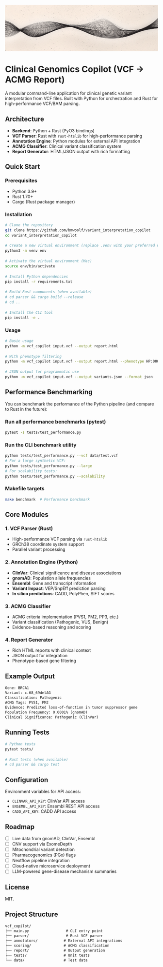 ![Banner](assets/github_banner.png)

# Clinical Genomics Copilot (VCF → ACMG Report)

A modular command-line application for clinical genetic variant interpretation from VCF files. Built with Python for orchestration and Rust for high-performance VCF/BAM parsing.

## Architecture

- **Backend**: Python + Rust (PyO3 bindings)
- **VCF Parser**: Rust with `rust-htslib` for high-performance parsing
- **Annotation Engine**: Python modules for external API integration
- **ACMG Classifier**: Clinical variant classification system
- **Report Generator**: HTML/JSON output with rich formatting

## Quick Start

### Prerequisites
- Python 3.9+
- Rust 1.70+
- Cargo (Rust package manager)

### Installation

```bash
# Clone the repository
git clone https://github.com/bmwoolf/variant_interpretation_copilot
cd variant_interpretation_copilot

# Create a new virtual environment (replace .venv with your preferred name)
python3 -m venv env

# Activate the virtual environment (Mac)
source env/bin/activate

# Install Python dependencies
pip install -r requirements.txt

# Build Rust components (when available)
# cd parser && cargo build --release
# cd ..

# Install the CLI tool
pip install -e .
```

### Usage

```bash
# Basic usage
python -m vcf_copilot input.vcf --output report.html

# With phenotype filtering
python -m vcf_copilot input.vcf --output report.html --phenotype HP:0001250

# JSON output for programmatic use
python -m vcf_copilot input.vcf --output variants.json --format json
```

## Performance Benchmarking

You can benchmark the performance of the Python pipeline (and compare to Rust in the future):

### Run all performance benchmarks (pytest)
```bash
pytest -s tests/test_performance.py
```

### Run the CLI benchmark utility
```bash
python tests/test_performance.py --vcf data/test.vcf
# For a large synthetic VCF:
python tests/test_performance.py --large
# For scalability tests:
python tests/test_performance.py --scalability
```

### Makefile targets
```bash
make benchmark  # Performance benchmark
```

## Core Modules

### 1. VCF Parser (Rust)
- High-performance VCF parsing via `rust-htslib`
- GRCh38 coordinate system support
- Parallel variant processing

### 2. Annotation Engine (Python)
- **ClinVar**: Clinical significance and disease associations
- **gnomAD**: Population allele frequencies
- **Ensembl**: Gene and transcript information
- **Variant Impact**: VEP/SnpEff prediction parsing
- **In silico predictions**: CADD, PolyPhen, SIFT scores

### 3. ACMG Classifier
- ACMG criteria implementation (PVS1, PM2, PP3, etc.)
- Variant classification (Pathogenic, VUS, Benign)
- Evidence-based reasoning and scoring

### 4. Report Generator
- Rich HTML reports with clinical context
- JSON output for integration
- Phenotype-based gene filtering

## Example Output

```
Gene: BRCA1
Variant: c.68_69delAG
Classification: Pathogenic
ACMG Tags: PVS1, PM2
Evidence: Predicted loss-of-function in tumor suppressor gene
Population Frequency: 0.0001% (gnomAD)
Clinical Significance: Pathogenic (ClinVar)
```

## Running Tests
```bash
# Python tests
pytest tests/

# Rust tests (when available)
# cd parser && cargo test
```

## Configuration

Environment variables for API access:
- `CLINVAR_API_KEY`: ClinVar API access
- `ENSEMBL_API_KEY`: Ensembl REST API access
- `CADD_API_KEY`: CADD API access

## Roadmap

- [ ] Live data from gnomAD, ClinVar, Ensembl
- [ ] CNV support via ExomeDepth
- [ ] Mitochondrial variant detection
- [ ] Pharmacogenomics (PGx) flags
- [ ] Nextflow pipeline integration
- [ ] Cloud-native microservice deployment
- [ ] LLM-powered gene-disease mechanism summaries

## License

MIT.

## Project Structure
```
vcf_copilot/
├── main.py                 # CLI entry point
├── parser/                 # Rust VCF parser
├── annotators/            # External API integrations
├── scoring/               # ACMG classification
├── report/                # Output generation
├── tests/                 # Unit tests
└── data/                  # Test data
```